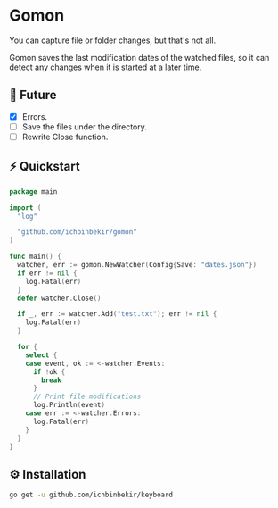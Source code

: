 # Gomon

You can capture file or folder changes, but that's not all.

Gomon saves the last modification dates of the watched files, so it can detect any changes when it is started at a later time.

## 🎯 Future

- [x] Errors.
- [ ] Save the files under the directory.
- [ ] Rewrite Close function.

## ⚡️ Quickstart

```go
package main

import (
  "log"

  "github.com/ichbinbekir/gomon"
)

func main() {
  watcher, err := gomon.NewWatcher(Config{Save: "dates.json"})
  if err != nil {
    log.Fatal(err)
  }
  defer watcher.Close()

  if _, err := watcher.Add("test.txt"); err != nil {
    log.Fatal(err)
  }

  for {
    select {
    case event, ok := <-watcher.Events:
      if !ok {
        break
      }
      // Print file modifications
      log.Println(event)
    case err := <-watcher.Errors:
      log.Fatal(err)
    }
  }
}
```

## ⚙️ Installation

```bash
go get -u github.com/ichbinbekir/keyboard
```
